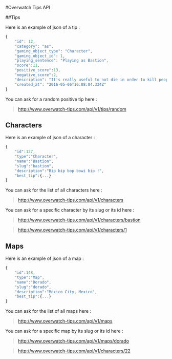#Overwatch Tips API

##Tips

Here is an example of json of a tip :
```javascript
{
    "id": 12,
    "category": "as",
    "gaming_object_type": "Character",
    "gaming_object_id": 1,
    "playing_sentence": "Playing as Bastion",
    "score":11,
    "positive_score":13,
    "negative_score":2,
    "description": "It's really useful to not die in order to kill people",
    "created_at": "2016-05-06T16:08:04.334Z"
}
```

You can ask for a random positive tip here :
> http://www.overwatch-tips.com/api/v1/tips/random

## Characters

Here is an example of json of a character :
```javascript
{
    "id":127,
    "type":"Character",
    "name":"Bastion",
    "slug":"bastion",
    "description":"Bip bip bop bowi bip !",
    "best_tip":{...}
}
```

You can ask for the list of all characters here :
> http://www.overwatch-tips.com/api/v1/characters

You can ask for a specific character by its slug or its id here :
> http://www.overwatch-tips.com/api/v1/characters/bastion

> http://www.overwatch-tips.com/api/v1/characters/1

## Maps

Here is an example of json of a map :
```javascript
{
    "id":148,
    "type":"Map",
    "name":"Dorado",
    "slug":"dorado",
    "description":"Mexico City, Mexico",
    "best_tip":{...}
}
```

You can ask for the list of all maps here :
> http://www.overwatch-tips.com/api/v1/maps

You can ask for a specific map by its slug or its id here :
> http://www.overwatch-tips.com/api/v1/maps/dorado

> http://www.overwatch-tips.com/api/v1/characters/22






